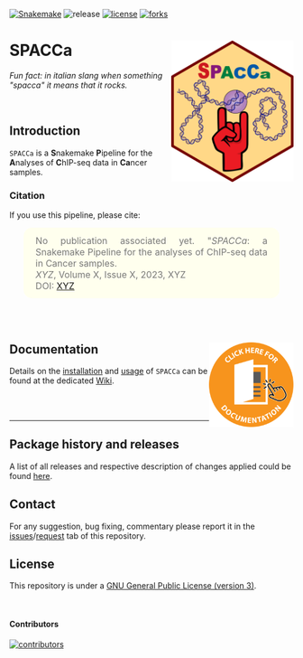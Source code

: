 [![Snakemake](https://img.shields.io/badge/snakemake-≥7.24.0-brightgreen.svg)](https://snakemake.github.io)
![release](https://img.shields.io/github/v/release/sebastian-gregoricchio/SPACCa)
[![license](https://img.shields.io/badge/License-GPLv3-blue.svg)](https://sebastian-gregoricchio.github.io/SPACCa/LICENSE.md/LICENSE)
[![forks](https://img.shields.io/github/forks/sebastian-gregoricchio/SPACCa?style=social)](https://github.com/sebastian-gregoricchio/SPACCa/fork)
<!-- ![update](https://badges.pufler.dev/updated/sebastian-gregoricchio/SPACCa)
![visits](https://badges.pufler.dev/visits/sebastian-gregoricchio/SPACCa)
![downloads](https://img.shields.io/github/downloads/sebastian-gregoricchio/SPACCa/total.svg)--->



# SPACCa [<img src="https://raw.githubusercontent.com/sebastian-gregoricchio/SPACCa/main/resources/SPACCa_logo.svg" align="right" height = 250/>](https://sebastian-gregoricchio.github.io/SPACCa)
*Fun fact: in italian slang when something "spacca" it means that it rocks.*

<br>

## Introduction
`SPACCa` is a **S**nakemake **P**ipeline for the **A**nalyses of **C**hIP-seq data in **Ca**ncer samples.


### Citation
If you use this pipeline, please cite:

<div class="warning" style='padding:2.5%; background-color:#ffffee; color:#787878; margin-left:5%; margin-right:5%; border-radius:15px;'>
<span>
<font size="-0.5">

<div style="margin-left:2%; margin-right:2%; text-align: justify">
No publication associated yet. "<i>SPACCa</i>: a Snakemake Pipeline for the analyses of ChIP-seq data in Cancer samples. <br>
<i>XYZ</i>, Volume X, Issue X, 2023, XYZ <br>
DOI: <a href="https://doi.org/XYZ">XYZ</a>
</div>
</font>

</span>
</div>

<br/><br/>

## Documentation [<img src="https://raw.githubusercontent.com/sebastian-gregoricchio/sebastian-gregoricchio.github.io/main/generic_resources/documentation.svg" align="right" height = 150/>](https://github.com/sebastian-gregoricchio/SPACCa/wiki)
Details on the [installation](https://github.com/sebastian-gregoricchio/SPACCa/wiki/02.-Installation-and-dependencies) and [usage](https://github.com/sebastian-gregoricchio/SPACCa/wiki/05.-Peak-calling-and-normalization) of `SPACCa` can be found at the dedicated [Wiki](https://github.com/sebastian-gregoricchio/SPACCa/wiki/).

<br/><br/>

-----------------
## Package history and releases
A list of all releases and respective description of changes applied could be found [here](https://sebastian-gregoricchio.github.io/SPACCa/NEWS).

## Contact
For any suggestion, bug fixing, commentary please report it in the [issues](https://github.com/sebastian-gregoricchio/SPACCa/issues)/[request](https://github.com/sebastian-gregoricchio/SPACCa/pulls) tab of this repository.

## License
This repository is under a [GNU General Public License (version 3)](https://sebastian-gregoricchio.github.io/SPACCa/LICENSE.md/LICENSE).

<br/>

#### Contributors
[![contributors](https://contrib.rocks/image?repo=sebastian-gregoricchio/SPACCa)](https://sebastian-gregoricchio.github.io/)
